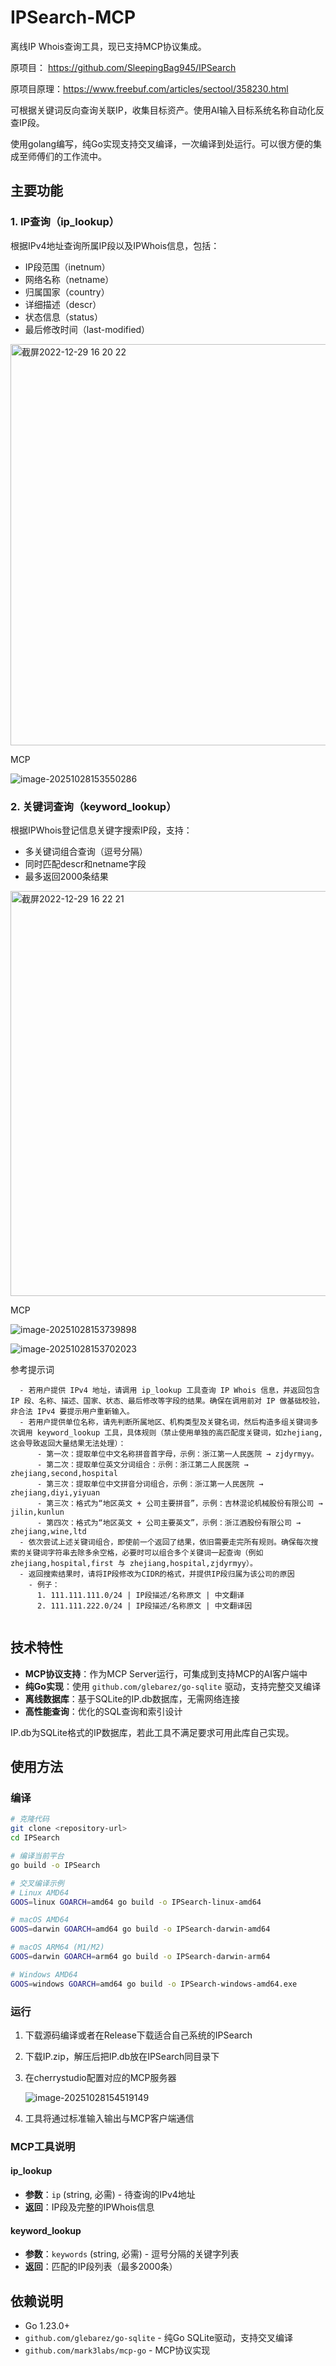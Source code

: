 # IPSearch-MCP

离线IP Whois查询工具，现已支持MCP协议集成。

原项目： https://github.com/SleepingBag945/IPSearch

原项目原理：https://www.freebuf.com/articles/sectool/358230.html

可根据关键词反向查询关联IP，收集目标资产。使用AI输入目标系统名称自动化反查IP段。

使用golang编写，纯Go实现支持交叉编译，一次编译到处运行。可以很方便的集成至师傅们的工作流中。

## 主要功能

### 1. IP查询（ip_lookup）
根据IPv4地址查询所属IP段以及IPWhois信息，包括：
- IP段范围（inetnum）
- 网络名称（netname）
- 归属国家（country）
- 详细描述（descr）
- 状态信息（status）
- 最后修改时间（last-modified）

<img width="642" alt="截屏2022-12-29 16 20 22" src="https://user-images.githubusercontent.com/100852628/209924920-f1fdfae2-0daf-4f68-99b5-52be35d956c5.png">



MCP

![image-20251028153550286](./assets/image-20251028153550286.png)



### 2. 关键词查询（keyword_lookup）

根据IPWhois登记信息关键字搜索IP段，支持：
- 多关键词组合查询（逗号分隔）
- 同时匹配descr和netname字段
- 最多返回2000条结果

<img width="648" alt="截屏2022-12-29 16 22 21" src="https://user-images.githubusercontent.com/100852628/209924946-02d111b8-8ce7-4a8d-bd2d-4c2bd32a5f0d.png">



MCP

![image-20251028153739898](./assets/image-20251028153739898.png)

![image-20251028153702023](./assets/image-20251028153702023.png)



参考提示词

```
  - 若用户提供 IPv4 地址，请调用 ip_lookup 工具查询 IP Whois 信息，并返回包含 IP 段、名称、描述、国家、状态、最后修改等字段的结果。确保在调用前对 IP 做基础校验，非合法 IPv4 要提示用户重新输入。        
  - 若用户提供单位名称，请先判断所属地区、机构类型及关键名词，然后构造多组关键词多次调用 keyword_lookup 工具，具体规则（禁止使用单独的高匹配度关键词，如zhejiang,这会导致返回大量结果无法处理）：                                                                                     
      - 第一次：提取单位中文名称拼音首字母，示例：浙江第一人民医院 → zjdyrmyy。
      - 第二次：提取单位英文分词组合：示例：浙江第二人民医院 → zhejiang,second,hospital                                                                                                                 
      - 第三次：提取单位中文拼音分词组合，示例：浙江第一人民医院 → zhejiang,diyi,yiyuan                                                                   
      - 第三次：格式为“地区英文 + 公司主要拼音”，示例：吉林混论机械股份有限公司 → jilin,kunlun
      - 第四次：格式为“地区英文 + 公司主要英文”，示例：浙江酒股份有限公司 → zhejiang,wine,ltd  
  - 依次尝试上述关键词组合，即使前一个返回了结果，依旧需要走完所有规则。确保每次搜索的关键词字符串去除多余空格，必要时可以组合多个关键词一起查询（例如 zhejiang,hospital,first 与 zhejiang,hospital,zjdyrmyy）。       
  - 返回搜索结果时，请将IP段修改为CIDR的格式，并提供IP段归属为该公司的原因
    - 例子：
      1. 111.111.111.0/24 | IP段描述/名称原文 | 中文翻译
      2. 111.111.222.0/24 | IP段描述/名称原文 | 中文翻译因
      
```





## 技术特性

- **MCP协议支持**：作为MCP Server运行，可集成到支持MCP的AI客户端中
- **纯Go实现**：使用 `github.com/glebarez/go-sqlite` 驱动，支持完整交叉编译
- **离线数据库**：基于SQLite的IP.db数据库，无需网络连接
- **高性能查询**：优化的SQL查询和索引设计

IP.db为SQLite格式的IP数据库，若此工具不满足要求可用此库自己实现。

## 使用方法

### 编译

```bash
# 克隆代码
git clone <repository-url>
cd IPSearch

# 编译当前平台
go build -o IPSearch

# 交叉编译示例
# Linux AMD64
GOOS=linux GOARCH=amd64 go build -o IPSearch-linux-amd64

# macOS AMD64
GOOS=darwin GOARCH=amd64 go build -o IPSearch-darwin-amd64

# macOS ARM64 (M1/M2)
GOOS=darwin GOARCH=arm64 go build -o IPSearch-darwin-arm64

# Windows AMD64
GOOS=windows GOARCH=amd64 go build -o IPSearch-windows-amd64.exe
```

### 运行

1. 下载源码编译或者在Release下载适合自己系统的IPSearch

2. 下载IP.zip，解压后把IP.db放在IPSearch同目录下

3. 在cherrystudio配置对应的MCP服务器

   ![image-20251028154519149](./assets/image-20251028154519149.png)

   

4. 工具将通过标准输入输出与MCP客户端通信

### MCP工具说明

#### ip_lookup
- **参数**：`ip` (string, 必需) - 待查询的IPv4地址
- **返回**：IP段及完整的IPWhois信息

#### keyword_lookup  
- **参数**：`keywords` (string, 必需) - 逗号分隔的关键字列表
- **返回**：匹配的IP段列表（最多2000条）

## 依赖说明

- Go 1.23.0+
- `github.com/glebarez/go-sqlite` - 纯Go SQLite驱动，支持交叉编译
- `github.com/mark3labs/mcp-go` - MCP协议实现
